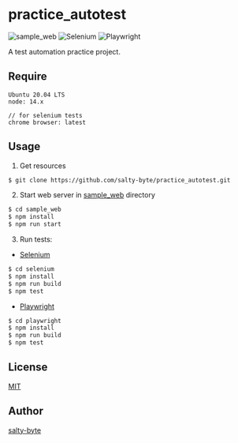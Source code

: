 # practice_autotest

![sample_web](https://github.com/salty-byte/practice_autotest/workflows/sample_web/badge.svg)
![Selenium](https://github.com/salty-byte/practice_autotest/workflows/selenium/badge.svg)
![Playwright](https://github.com/salty-byte/practice_autotest/workflows/playwright/badge.svg)

A test automation practice project.

## Require

```
Ubuntu 20.04 LTS
node: 14.x

// for selenium tests
chrome browser: latest
```

## Usage

1. Get resources

```sh
$ git clone https://github.com/salty-byte/practice_autotest.git
```

2. Start web server in [sample_web](/sample_web/) directory

```sh
$ cd sample_web
$ npm install
$ npm run start
```

3. Run tests:

- [Selenium](/selenium/)

```sh
$ cd selenium
$ npm install
$ npm run build
$ npm test
```

- [Playwright](/playwright/)

```sh
$ cd playwright
$ npm install
$ npm run build
$ npm test
```

## License

[MIT](https://github.com/salty-byte/practice_autotest/blob/master/LICENSE)

## Author

[salty-byte](https://github.com/salty-byte/)
